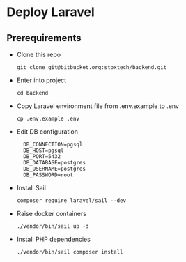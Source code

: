 # Deploy Laravel

## Prerequirements
* Clone this repo
  ```
  git clone git@bitbucket.org:stoxtech/backend.git
  ```
* Enter into project
  ```
  cd backend
  ```
* Copy Laravel environment file from .env.example to .env
  ```
  cp .env.example .env
  ```
* Edit DB configuration
  ```
    DB_CONNECTION=pgsql
    DB_HOST=pgsql
    DB_PORT=5432
    DB_DATABASE=postgres
    DB_USERNAME=postgres
    DB_PASSWORD=root
  ```
* Install Sail 
  ```
  composer require laravel/sail --dev
  ```

* Raise docker containers
  ```
  ./vendor/bin/sail up -d
  ```

* Install PHP dependencies
  ```
  ./vendor/bin/sail composer install
  ```
